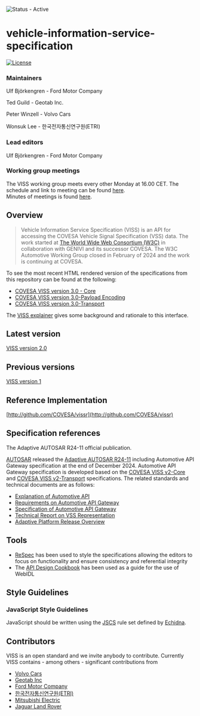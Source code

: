 ![Status - Active](https://img.shields.io/static/v1?label=Status&message=Active&color=3FFF3A&style=for-the-badge)

# vehicle-information-service-specification

[![License](https://img.shields.io/badge/License-MPL%202.0-blue.svg)](https://opensource.org/licenses/MPL-2.0)

### Maintainers

Ulf Björkengren - Ford Motor Company

Ted Guild - Geotab Inc.

Peter Winzell - Volvo Cars

Wonsuk Lee - 한국전자통신연구원(ETRI)
 
### Lead editors

Ulf Björkengren - Ford Motor Company
 
### Working group meetings
The VISS working group meets every other Monday at 16.00 CET.
The schedule and link to meeting can be found [here](https://wiki.covesa.global/display/WIK4/COVESA+Common+Meeting+Schedule).<br>
Minutes of meetings is found [here](https://covesa.atlassian.net/wiki/spaces/WIK4/pages/39068133/VISS+Meeting+Topics+and+Meeting+Notes).

## Overview

>Vehicle Information Service Specification (VISS) is an API for accessing the COVESA Vehicle Signal Specification (VSS) data. The work started at [The World Wide Web Consortium (W3C)](https://www.w3.org) in collaboration with GENIVI and its successor COVESA. The W3C Automotive Working Group closed in February of 2024 and the work is continuing at COVESA.

To see the most recent HTML rendered version of the specifications from this repository can be found at the following:

- [COVESA VISS version 3.0 - Core](https://raw.githack.com/COVESA/vehicle-information-service-specification/main/spec/VISSv3.0_Core.html)
- [COVESA VISS version 3.0-Payload Encoding](https://raw.githack.com/COVESA/vehicle-information-service-specification/main/spec/VISSv3.0_PayloadEncoding.html)
- [COVESA VISS version 3.0-Transport](https://raw.githack.com/COVESA/vehicle-information-service-specification/main/spec/VISSv3.0_Transport.html)

The [VISS explainer](./VISS-explainer.md) gives some background and rationale to this interface.

## Latest version
[VISS version 2.0](https://github.com/COVESA/vehicle-information-service-specification/releases/tag/v2.0)

## Previous versions
[VISS version 1](https://www.w3.org/TR/vehicle-information-service/)

## Reference Implementation
[http://github.com/COVESA/vissr](http://github.com/COVESA/vissr)

## Specification references
The Adaptive AUTOSAR R24-11 official publication.

[AUTOSAR](https://www.autosar.org/) released the [Adaptive AUTOSAR R24-11](https://www.autosar.org/search?tx_solr%5Bfilter%5D%5B1%5D=platform%3AAP&tx_solr%5Bfilter%5D%5B2%5D=category%3AR24-11&tx_solr%5Bq%5D=) including Automotive API Gateway specification at the end of December 2024. Automotive API Gateway specification is developed based on the [COVESA VISS v2-Core](https://github.com/COVESA/vehicle-information-service-specification/releases/tag/v2.0) and [COVESA VISS v2-Transport](https://github.com/COVESA/vehicle-information-service-specification/releases/tag/v2.0) specifications. The related standards and technical documents are as follows:
- [Explanation of Automotive API](https://www.autosar.org/fileadmin/standards/R24-11/AP/AUTOSAR_AP_EXP_AutomotiveAPI.pdf)
- [Requirements on Automotive API Gateway](https://www.autosar.org/fileadmin/standards/R24-11/AP/AUTOSAR_AP_RS_AutomotiveAPIGateway.pdf)
- [Specification of Automotive API Gateway](https://www.autosar.org/fileadmin/standards/R24-11/AP/AUTOSAR_AP_SWS_AutomotiveAPIGateway.pdf)
- [Technical Report on VSS Representation](https://www.autosar.org/fileadmin/standards/R24-11/AP/AUTOSAR_AP_TR_VSSRepresentation.pdf)
- [Adaptive Platform Release Overview](https://www.autosar.org/fileadmin/standards/R24-11/AP/AUTOSAR_AP_TR_ReleaseOverview.pdf)

## Tools

- [ReSpec](https://www.w3.org/respec/) has been used to style the specifications allowing the editors to focus on functionality and ensure consistency and referential integrity
- The [API Design Cookbook](http://www.w3.org/TR/api-design/) has been used as a guide for the use of WebIDL

## Style Guidelines

### JavaScript Style Guidelines
JavaScript should be written using the [JSCS](http://jscs.info/) rule set defined by [Echidna](https://github.com/w3c/echidna/blob/master/.jscs.json).

## Contributors
VISS is an open standard and we invite anybody to contribute. Currently VISS contains - among others - significant  contributions from

 - [Volvo Cars](https://www.volvocars.com/)
 - [Geotab Inc](https://www.geotab.com/about/)
 - [Ford Motor Company](https://www.ford.com/)
 - [한국전자통신연구원(ETRI)](https://etri.re.kr/eng/main/main.etri)
 - [Mitsubishi Electric](https://www.mitsubishielectric.com/en/)
 - [Jaguar Land Rover](https://www.jaguarlandrover.com/)
